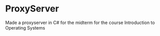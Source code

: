 # ProxyServer
Made a proxyserver in C# for the midterm for the course Introduction to Operating Systems
